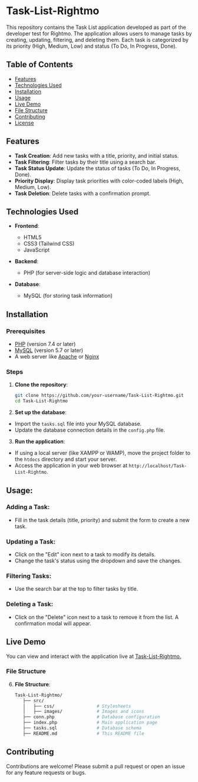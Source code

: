 # Task-List-Rightmo

This repository contains the Task List application developed as part of the developer test for Rightmo. The application allows users to manage tasks by creating, updating, filtering, and deleting them. Each task is categorized by its priority (High, Medium, Low) and status (To Do, In Progress, Done).

## Table of Contents

- [Features](#features)
- [Technologies Used](#technologies-used)
- [Installation](#installation)
- [Usage](#usage)
- [Live Demo](#live-demo)
- [File Structure](#file-structure)
- [Contributing](#contributing)
- [License](#license)

## Features

- **Task Creation**: Add new tasks with a title, priority, and initial status.
- **Task Filtering**: Filter tasks by their title using a search bar.
- **Task Status Update**: Update the status of tasks (To Do, In Progress, Done).
- **Priority Display**: Display task priorities with color-coded labels (High, Medium, Low).
- **Task Deletion**: Delete tasks with a confirmation prompt.

## Technologies Used

- **Frontend**:
  - HTML5
  - CSS3 (Tailwind CSS)
  - JavaScript

- **Backend**:
  - PHP (for server-side logic and database interaction)
  
- **Database**:
  - MySQL (for storing task information)

## Installation

### Prerequisites

- [PHP](https://www.php.net/) (version 7.4 or later)
- [MySQL](https://www.mysql.com/) (version 5.7 or later)
- A web server like [Apache](https://httpd.apache.org/) or [Nginx](https://www.nginx.com/)

### Steps

1. **Clone the repository**:
   ```bash
   git clone https://github.com/your-username/Task-List-Rightmo.git
   cd Task-List-Rightmo

2. **Set up the database**:

- Import the `tasks.sql` file into your MySQL database.
- Update the database connection details in the `config.php` file.

3. **Run the application**:

- If using a local server (like XAMPP or WAMP), move the project folder to the `htdocs` directory and start your server.
- Access the application in your web browser at `http://localhost/Task-List-Rightmo`.

## **Usage**:

### Adding a Task:

- Fill in the task details (title, priority) and submit the form to create a new task.

### Updating a Task:

- Click on the "Edit" icon next to a task to modify its details.
- Change the task's status using the dropdown and save the changes.

### Filtering Tasks:

- Use the search bar at the top to filter tasks by title.

### Deleting a Task:

- Click on the "Delete" icon next to a task to remove it from the list. A confirmation modal will appear.

## Live Demo

You can view and interact with the application live at <a href="http://taskapp.infinityfreeapp.com/">Task-List-Rightmo.</a>

### File Structure

6. **File Structure**:
   ```bash
   Task-List-Rightmo/
      ├── src/
      │   ├── css/                # Stylesheets
      │   ├── images/             # Images and icons
      ├── conn.php                # Database configuration
      ├── index.php               # Main application page
      ├── tasks.sql               # Database schema
      ├── README.md               # This README file

## Contributing

Contributions are welcome! Please submit a pull request or open an issue for any feature requests or bugs.

